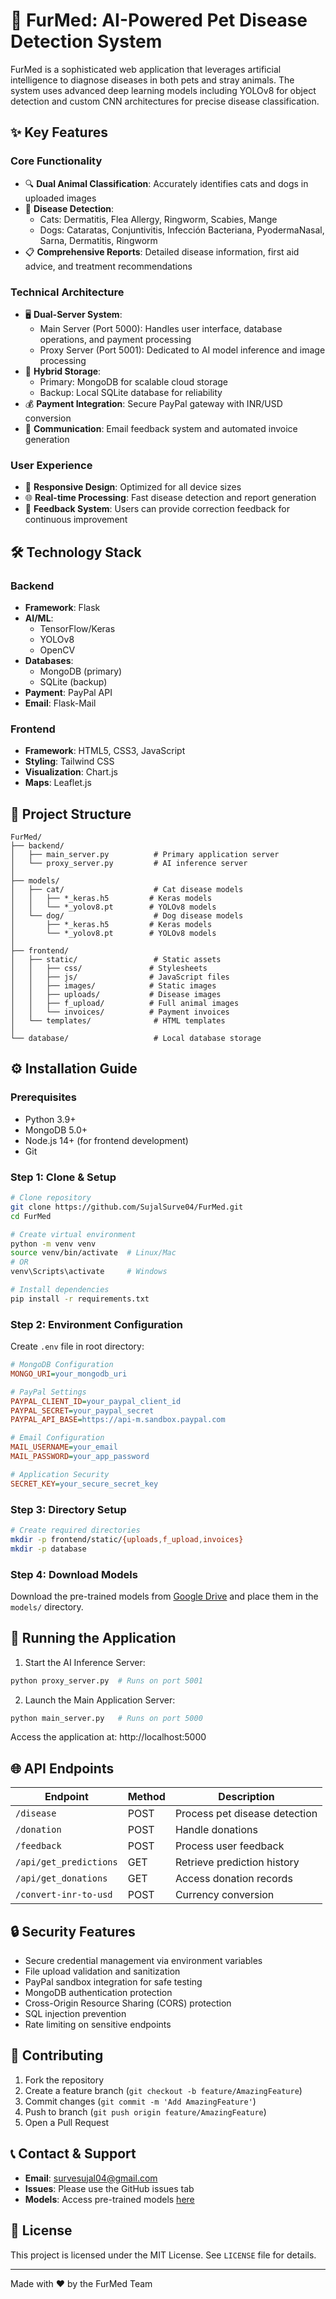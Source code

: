 # 🐾 FurMed: AI-Powered Pet Disease Detection System

FurMed is a sophisticated web application that leverages artificial intelligence to diagnose diseases in both pets and stray animals. The system uses advanced deep learning models including YOLOv8 for object detection and custom CNN architectures for precise disease classification.

## ✨ Key Features

### Core Functionality
- 🔍 **Dual Animal Classification**: Accurately identifies cats and dogs in uploaded images
- 🏥 **Disease Detection**: 
  - Cats: Dermatitis, Flea Allergy, Ringworm, Scabies, Mange
  - Dogs: Cataratas, Conjuntivitis, Infección Bacteriana, PyodermaNasal, Sarna, Dermatitis, Ringworm
- 📋 **Comprehensive Reports**: Detailed disease information, first aid advice, and treatment recommendations

### Technical Architecture
- 🖥️ **Dual-Server System**:
  - Main Server (Port 5000): Handles user interface, database operations, and payment processing
  - Proxy Server (Port 5001): Dedicated to AI model inference and image processing
- 💾 **Hybrid Storage**:
  - Primary: MongoDB for scalable cloud storage
  - Backup: Local SQLite database for reliability
- 💰 **Payment Integration**: Secure PayPal gateway with INR/USD conversion
- 📧 **Communication**: Email feedback system and automated invoice generation

### User Experience
- 📱 **Responsive Design**: Optimized for all device sizes
- 🌐 **Real-time Processing**: Fast disease detection and report generation
- 🔄 **Feedback System**: Users can provide correction feedback for continuous improvement

## 🛠️ Technology Stack

### Backend
- **Framework**: Flask
- **AI/ML**: 
  - TensorFlow/Keras
  - YOLOv8
  - OpenCV
- **Databases**: 
  - MongoDB (primary)
  - SQLite (backup)
- **Payment**: PayPal API
- **Email**: Flask-Mail

### Frontend
- **Framework**: HTML5, CSS3, JavaScript
- **Styling**: Tailwind CSS
- **Visualization**: Chart.js
- **Maps**: Leaflet.js

## 📁 Project Structure

```
FurMed/
├── backend/
│   ├── main_server.py          # Primary application server
│   └── proxy_server.py         # AI inference server
│
├── models/
│   ├── cat/                    # Cat disease models
│   │   ├── *_keras.h5         # Keras models
│   │   └── *_yolov8.pt        # YOLOv8 models
│   └── dog/                    # Dog disease models
│       ├── *_keras.h5         # Keras models
│       └── *_yolov8.pt        # YOLOv8 models
│
├── frontend/
│   ├── static/                 # Static assets
│   │   ├── css/               # Stylesheets
│   │   ├── js/                # JavaScript files
│   │   ├── images/            # Static images
│   │   ├── uploads/           # Disease images
│   │   ├── f_upload/          # Full animal images
│   │   └── invoices/          # Payment invoices
│   └── templates/              # HTML templates
│
└── database/                   # Local database storage
```

## ⚙️ Installation Guide

### Prerequisites
- Python 3.9+
- MongoDB 5.0+
- Node.js 14+ (for frontend development)
- Git

### Step 1: Clone & Setup
```bash
# Clone repository
git clone https://github.com/SujalSurve04/FurMed.git
cd FurMed

# Create virtual environment
python -m venv venv
source venv/bin/activate  # Linux/Mac
# OR
venv\Scripts\activate     # Windows

# Install dependencies
pip install -r requirements.txt
```

### Step 2: Environment Configuration
Create `.env` file in root directory:
```ini
# MongoDB Configuration
MONGO_URI=your_mongodb_uri

# PayPal Settings
PAYPAL_CLIENT_ID=your_paypal_client_id
PAYPAL_SECRET=your_paypal_secret
PAYPAL_API_BASE=https://api-m.sandbox.paypal.com

# Email Configuration
MAIL_USERNAME=your_email
MAIL_PASSWORD=your_app_password

# Application Security
SECRET_KEY=your_secure_secret_key
```

### Step 3: Directory Setup
```bash
# Create required directories
mkdir -p frontend/static/{uploads,f_upload,invoices}
mkdir -p database
```

### Step 4: Download Models
Download the pre-trained models from [Google Drive](https://drive.google.com/drive/folders/11dRe0v_fgoGKq8NONxXMy7A7rNuaO6gl?usp=drive_link) and place them in the `models/` directory.

## 🚀 Running the Application

1. Start the AI Inference Server:
```bash
python proxy_server.py  # Runs on port 5001
```

2. Launch the Main Application Server:
```bash
python main_server.py   # Runs on port 5000
```

Access the application at: http://localhost:5000

## 🌐 API Endpoints

| Endpoint | Method | Description |
|----------|---------|------------|
| `/disease` | POST | Process pet disease detection |
| `/donation` | POST | Handle donations |
| `/feedback` | POST | Process user feedback |
| `/api/get_predictions` | GET | Retrieve prediction history |
| `/api/get_donations` | GET | Access donation records |
| `/convert-inr-to-usd` | POST | Currency conversion |

## 🔒 Security Features

- Secure credential management via environment variables
- File upload validation and sanitization
- PayPal sandbox integration for safe testing
- MongoDB authentication protection
- Cross-Origin Resource Sharing (CORS) protection
- SQL injection prevention
- Rate limiting on sensitive endpoints

## 🤝 Contributing

1. Fork the repository
2. Create a feature branch (`git checkout -b feature/AmazingFeature`)
3. Commit changes (`git commit -m 'Add AmazingFeature'`)
4. Push to branch (`git push origin feature/AmazingFeature`)
5. Open a Pull Request

## 📞 Contact & Support

- **Email**: survesujal04@gmail.com
- **Issues**: Please use the GitHub issues tab
- **Models**: Access pre-trained models [here](https://drive.google.com/drive/folders/11dRe0v_fgoGKq8NONxXMy7A7rNuaO6gl?usp=drive_link)

## 📄 License

This project is licensed under the MIT License. See `LICENSE` file for details.

---

Made with ❤️ by the FurMed Team
